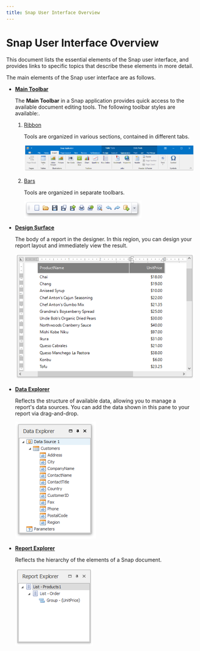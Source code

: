```yaml
---
title: Snap User Interface Overview
---
```

# Snap User Interface Overview
This document lists the essential elements of the Snap user interface, and provides links to specific topics that describe these elements in more detail.

The main elements of the Snap user interface are as follows.
* **[Main Toolbar](main-toolbar.md)**
	
	The **Main Toolbar** in a Snap application provides quick access to the available document editing tools. The following toolbar styles are available:.
	1. [Ribbon](../../../ribbon.md)
		
		Tools are organized in various sections, contained in different tabs.
		
		![Snap-End-User-UI00](../../../../images/img20291.png)
	2. [Bars](../../../navigation-bars.md)
		
		Tools are organized in separate toolbars.
		
		![standard-toolbar-file](../../../../images/img20403.png)
* **[Design Surface](design-surface.md)**
	
	The body of a report in the designer. In this region, you can design your report layout and immediately view the result.
	
	![Snap-End-User-UI01](../../../../images/img20292.png)
* **[Data Explorer](data-explorer.md)**
	
	Reflects the structure of available data, allowing you to manage a report's data sources. You can add the data shown in this pane to your report via drag-and-drop.
	
	![Snap-End-User-UI02](../../../../images/img20293.png)
* **[Report Explorer](report-explorer.md)**
	
	Reflects the hierarchy of the elements of a Snap document.
	
	![Snap-End-User-UI03](../../../../images/img20294.png)